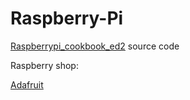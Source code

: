 # Raspberry-Pi

[Raspberrypi_cookbook_ed2](https://github.com/simonmonk/raspberrypi_cookbook_ed2) source code

Raspberry shop:

[Adafruit](https://www.adafruit.com/)
